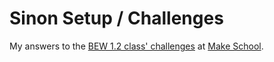 # Sinon Setup / Challenges

My answers to the [BEW 1.2 class' challenges](https://git.io/fp1pg) at [Make School](https://www.makeschool.com/).
